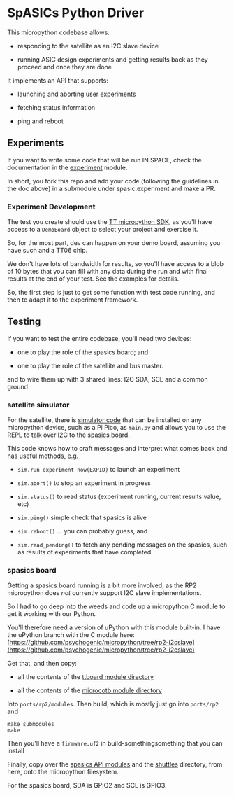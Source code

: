 # SpASICs Python Driver

This micropython codebase allows:

  * responding to the satellite as an I2C slave device
  
  * running ASIC design experiments and getting results back as they proceed and once they are done



It implements an API that supports:

  * launching and aborting user experiments
  
  * fetching status information
  
  * ping and reboot
  
## Experiments

If you want to write some code that will be run IN SPACE, check the documentation in the [experiment](spasic/experiment) module.

In short, you fork this repo and add your code (following the guidelines in the doc above) in a submodule under spasic.experiment and make a PR.

### Experiment Development

The test you create should use the [TT micropython SDK](https://github.com/TinyTapeout/tt-micropython-firmware), as you'll have access to a `DemoBoard` object to select your project and exercise it.

So, for the most part, dev can happen on your demo board, assuming you have such and a TT06 chip.

We don't have lots of bandwidth for results, so you'll have access to a blob of 10 bytes that you can fill with any data during the run and with final results at the end of your test.  See the examples for details.

So, the first step is just to get some function with test code running, and then to adapt it to the experiment framework.

## Testing

If you want to test the entire codebase, you'll need two devices:

  * one to play the role of the spasics board; and
  
  * one to play the role of the satellite and bus master.
  
and to wire them up with 3 shared lines: I2C SDA, SCL and a common ground.


### satellite simulator

For the satellite, there is [simulator code](./i2c_client_test.py) that can be installed on any micropython device, such as a Pi Pico, as `main.py` and allows you to use the REPL to talk over I2C to the spasics board. 

This code knows how to craft messages and interpret what comes back and has useful methods, e.g.


  * `sim.run_experiment_now(EXPID)` to launch an experiment
  
  * `sim.abort()` to stop an experiment in progress 
  
  * `sim.status()` to read status (experiment running, current results value, etc)
  
  * `sim.ping()` simple check that spasics is alive 
  
  * `sim.reboot()` ... you can probably guess, and
  
  * `sim.read_pending()` to fetch any pending messages on the spasics, such as results of experiments that have completed.
 
### spasics board

Getting a spasics board running is a bit more involved, as the RP2 micropython does *not* currently support I2C slave implementations.

So I had to go deep into the weeds and code up a micropython C module to get it working with our Python.


You'll therefore need a version of uPython with this module built-in.  I have the uPython branch with the C module here: [https://github.com/psychogenic/micropython/tree/rp2-i2cslave](https://github.com/psychogenic/micropython/tree/rp2-i2cslave)

Get that, and then copy:

   * all the contents of the [ttboard module directory](https://github.com/TinyTapeout/tt-micropython-firmware/tree/main/src)
   
   * all the contents of the [microcotb module directory](https://github.com/psychogenic/microcotb/tree/main/src)
   
Into `ports/rp2/modules`.  Then build, which is mostly just go into `ports/rp2` and

```
make submodules
make
```

Then you'll have a `firmware.uf2` in build-somethingsomething that you can install

Finally, copy over the [spasics API modules](https://github.com/psychogenic/spasics/tree/main/python/spasic) and the [shuttles](https://github.com/psychogenic/spasics/tree/main/python/shuttles) directory, from here, onto the micropython filesystem.

For the spasics board, SDA is GPIO2 and SCL is GPIO3. 

  
  